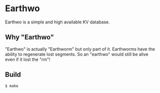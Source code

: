 # Earthwo

Earthwo is a simple and high available KV database.

## Why "Earthwo"

"Earthwo" is actually "Earthworm" but only part of it. Earthworms have the ability to regenerate lost segments. So an "earthwo" would still be alive even if it lost the "rm"!

## Build

    $ make
